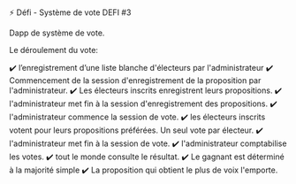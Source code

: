 ⚡️ Défi - Système de vote
DEFI #3

Dapp de système de vote.

Le déroulement du vote:

✔️ l’enregistrement d’une liste blanche d'électeurs par l'administrateur
✔️ Commencement de la session d'enregistrement de la proposition par l'administrateur.
✔️ Les électeurs inscrits enregistrent leurs propositions.
✔️ l'administrateur met fin à la session d'enregistrement des propositions.
✔️ l'administrateur commence la session de vote.
✔️ les électeurs inscrits votent pour leurs propositions préférées. Un seul vote par électeur.
✔️ l'administrateur met fin à la session de vote.
✔️ l'administrateur comptabilise les votes.
✔️ tout le monde consulte le résultat.
✔️ Le gagnant est déterminé à la majorité simple
✔️ La proposition qui obtient le plus de voix l'emporte.